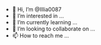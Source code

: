 - 👋 Hi, I’m @Illia0087
- 👀 I’m interested in ...
- 🌱 I’m currently learning ...
- 💞️ I’m looking to collaborate on ...
- 📫 How to reach me ...

<!---
Illia0087/Illia0087 is a ✨ special ✨ repository because its `README.md` (this file) appears on your GitHub profile.
You can click the Preview link to take a look at your changes.
--->
